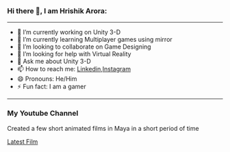 ### Hi there 👋, I am Hrishik Arora:
---      
                




- 🔭 I’m currently working on Unity 3-D
- 🌱 I’m currently learning Multiplayer games using mirror
- 👯 I’m looking to collaborate on Game Designing
- 🤔 I’m looking for help with Virtual Reality
- 💬 Ask me about Unity 3-D
- 📫 How to reach me: [Linkedin](https://www.linkedin.com/in/hrishikarora),[Instagram](https://www.instagram.com/hrishik.arora/)
- 😄 Pronouns: He/Him
- ⚡ Fun fact: I am a gamer

---

### My Youtube Channel

Created a few short animated films in Maya in a short period of time

[Latest Film](https://www.youtube.com/watch?v=rutSXsKazCA&t=7s)

